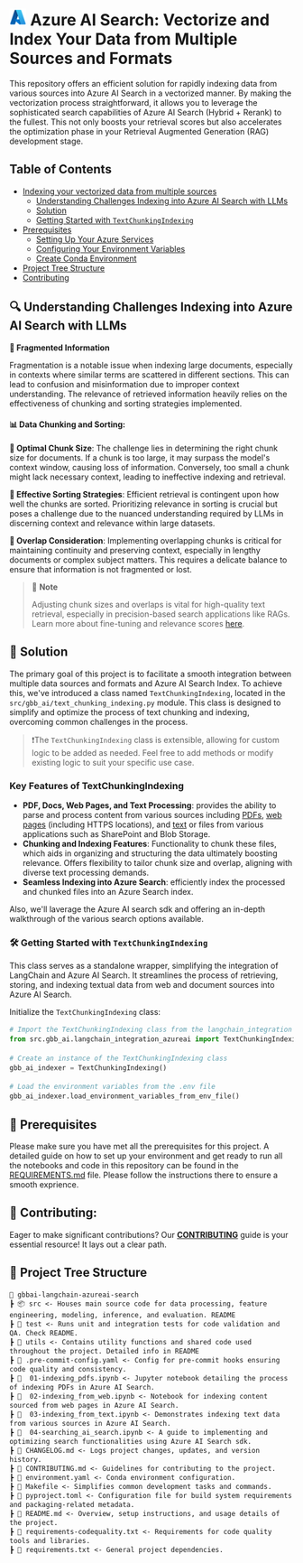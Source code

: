 # <img src="./utils/images/azure_logo.png" alt="Azure Logo" style="width:30px;height:30px;"/> Azure AI Search: Vectorize and Index Your Data from Multiple Sources and Formats

This repository offers an efficient solution for rapidly indexing data from various sources into Azure AI Search in a vectorized manner. By making the vectorization process straightforward, it allows you to leverage the sophisticated search capabilities of Azure AI Search (Hybrid + Rerank) to the fullest. This not only boosts your retrieval scores but also accelerates the optimization phase in your Retrieval Augmented Generation (RAG) development stage.

## Table of Contents

- [Indexing your vectorized data from multiple sources](#indexing-your-vectorized-data-from-multiple-sources)
    - [Understanding Challenges Indexing into Azure AI Search with LLMs](#understanding-challenges-indexing-into-azure-ai-search-with-llms)
    - [Solution](#solution)
    - [Getting Started with `TextChunkingIndexing`](#getting-started-with-textchunkingindexing)
- [Prerequisites](#prerequisites)
    - [Setting Up Your Azure Services](#setting-up-your-azure-services)
    - [Configuring Your Environment Variables](#configuring-your-environment-variables)
    - [Create Conda Environment](#create-conda-environment)
- [Project Tree Structure](#project-tree-structure)
- [Contributing](#contributing)

## 🔍 Understanding Challenges Indexing into Azure AI Search with LLMs

**🧩 Fragmented Information**

Fragmentation is a notable issue when indexing large documents, especially in contexts where similar terms are scattered in different sections. This can lead to confusion and misinformation due to improper context understanding. The relevance of retrieved information heavily relies on the effectiveness of chunking and sorting strategies implemented.

#### 📊 Data Chunking and Sorting:

**📏 Optimal Chunk Size**: The challenge lies in determining the right chunk size for documents. If a chunk is too large, it may surpass the model's context window, causing loss of information. Conversely, too small a chunk might lack necessary context, leading to ineffective indexing and retrieval.

**🔀 Effective Sorting Strategies**: Efficient retrieval is contingent upon how well the chunks are sorted. Prioritizing relevance in sorting is crucial but poses a challenge due to the nuanced understanding required by LLMs in discerning context and relevance within large datasets.

**🔗 Overlap Consideration**: Implementing overlapping chunks is critical for maintaining continuity and preserving context, especially in lengthy documents or complex subject matters. This requires a delicate balance to ensure that information is not fragmented or lost.

> 📌 **Note**
>
> Adjusting chunk sizes and overlaps is vital for high-quality text retrieval, especially in precision-based search applications like RAGs. Learn more about fine-tuning and relevance scores [here](https://techcommunity.microsoft.com/t5/ai-azure-ai-services-blog/azure-cognitive-search-outperforming-vector-search-with-hybrid/ba-p/3929167).

## 🚀 Solution

The primary goal of this project is to facilitate a smooth integration between multiple data sources and formats and Azure AI Search Index. To achieve this, we've introduced a class named `TextChunkingIndexing`, located in the `src/gbb_ai/text_chunking_indexing.py` module. This class is designed to simplify and optimize the process of text chunking and indexing, overcoming common challenges in the process.

> ❗The `TextChunkingIndexing` class is extensible, allowing for custom logic to be added as needed. Feel free to add methods or modify existing logic to suit your specific use case.

### Key Features of TextChunkingIndexing

- **PDF, Docs, Web Pages, and Text Processing**: provides the ability to parse and process content from various sources including [PDFs](01-indexing_pdfs.ipynb), [web pages](02-indexing_from_web.ipynb) (including HTTPS locations), and [text](03-indexing_from_text.ipynb) or files from various applications such as SharePoint and Blob Storage.
- **Chunking and Indexing Features**: Functionality to chunk these files, which aids in organizing and structuring the data ultimately boosting relevance. Offers flexibility to tailor chunk size and overlap, aligning with diverse text processing demands.
- **Seamless Indexing into Azure Search**: efficiently index the processed and chunked files into an Azure Search index.

Also, we'll laverage the Azure AI search sdk and offering an in-depth walkthrough of the various search options available.

### 🛠 Getting Started with `TextChunkingIndexing`

This class serves as a standalone wrapper, simplifying the integration of LangChain and Azure AI Search. It streamlines the process of retrieving, storing, and indexing textual data from web and document sources into Azure AI Search.

Initialize the `TextChunkingIndexing` class:

```python
# Import the TextChunkingIndexing class from the langchain_integration module
from src.gbb_ai.langchain_integration_azureai import TextChunkingIndexing

# Create an instance of the TextChunkingIndexing class
gbb_ai_indexer = TextChunkingIndexing()

# Load the environment variables from the .env file
gbb_ai_indexer.load_environment_variables_from_env_file()
```

## 🔧 Prerequisites

Please make sure you have met all the prerequisites for this project. A detailed guide on how to set up your environment and get ready to run all the notebooks and code in this repository can be found in the [REQUIREMENTS.md](REQUIREMENTS.md) file. Please follow the instructions there to ensure a smooth exprience.

## 💼 Contributing:

Eager to make significant contributions? Our **[CONTRIBUTING](./CONTRIBUTING.md)** guide is your essential resource! It lays out a clear path.


## 🌲 Project Tree Structure

```
📂 gbbai-langchain-azureai-search
┣ 📦 src <- Houses main source code for data processing, feature engineering, modeling, inference, and evaluation. README
┣ 📂 test <- Runs unit and integration tests for code validation and QA. Check README.
┣ 📂 utils <- Contains utility functions and shared code used throughout the project. Detailed info in README
┣ 📜 .pre-commit-config.yaml <- Config for pre-commit hooks ensuring code quality and consistency.
┣ 📜  01-indexing_pdfs.ipynb <- Jupyter notebook detailing the process of indexing PDFs in Azure AI Search.
┣ 📜  02-indexing_from_web.ipynb <- Notebook for indexing content sourced from web pages in Azure AI Search.
┣ 📜  03-indexing_from_text.ipynb <- Demonstrates indexing text data from various sources in Azure AI Search.
┣ 📜  04-searching_ai_search.ipynb <- A guide to implementing and optimizing search functionalities using Azure AI Search sdk.
┣ 📜 CHANGELOG.md <- Logs project changes, updates, and version history.
┣ 📜 CONTRIBUTING.md <- Guidelines for contributing to the project.
┣ 📜 environment.yaml <- Conda environment configuration.
┣ 📜 Makefile <- Simplifies common development tasks and commands.
┣ 📜 pyproject.toml <- Configuration file for build system requirements and packaging-related metadata.
┣ 📜 README.md <- Overview, setup instructions, and usage details of the project.
┣ 📜 requirements-codequality.txt <- Requirements for code quality tools and libraries.
┣ 📜 requirements.txt <- General project dependencies.
```
